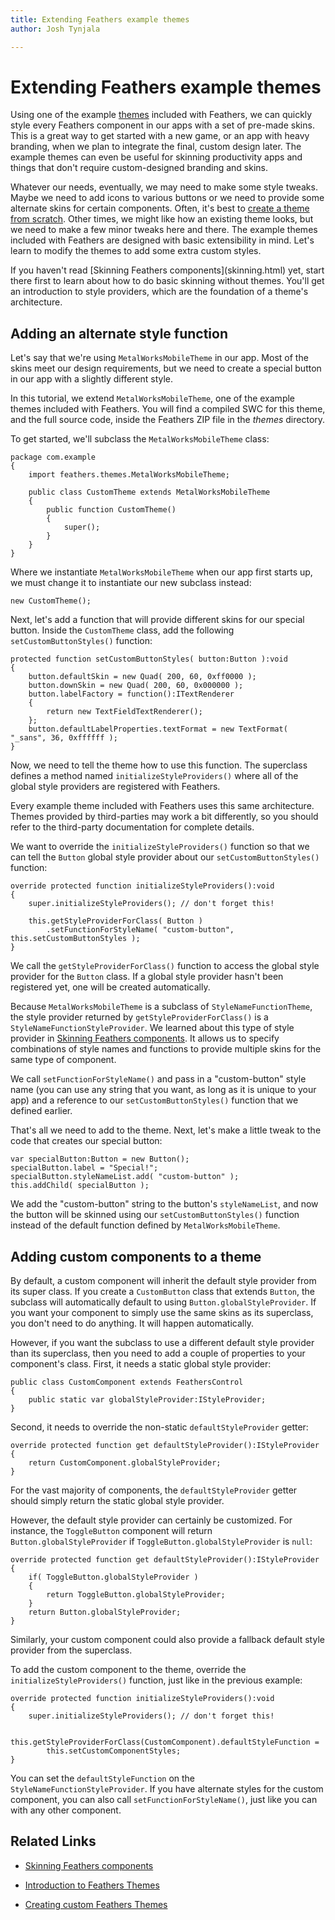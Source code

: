 ```yaml
---
title: Extending Feathers example themes  
author: Josh Tynjala

---
```

# Extending Feathers example themes

Using one of the example [themes](themes.html) included with Feathers, we can quickly style every Feathers component in our apps with a set of pre-made skins. This is a great way to get started with a new game, or an app with heavy branding, when we plan to integrate the final, custom design later. The example themes can even be useful for skinning productivity apps and things that don't require custom-designed branding and skins.

Whatever our needs, eventually, we may need to make some style tweaks. Maybe we need to add icons to various buttons or we need to provide some alternate skins for certain components. Often, it's best to [create a theme from scratch](custom-themes.html). Other times, we might like how an existing theme looks, but we need to make a few minor tweaks here and there. The example themes included with Feathers are designed with basic extensibility in mind. Let's learn to modify the themes to add some extra custom styles.

<aside class="info">If you haven't read [Skinning Feathers components](skinning.html) yet, start there first to learn about how to do basic skinning without themes. You'll get an introduction to style providers, which are the foundation of a theme's architecture.</aside>

## Adding an alternate style function

Let's say that we're using `MetalWorksMobileTheme` in our app. Most of the skins meet our design requirements, but we need to create a special button in our app with a slightly different style.

In this tutorial, we extend `MetalWorksMobileTheme`, one of the example themes included with Feathers. You will find a compiled SWC for this theme, and the full source code, inside the Feathers ZIP file in the *themes* directory.

To get started, we'll subclass the `MetalWorksMobileTheme` class:

``` code
package com.example
{
    import feathers.themes.MetalWorksMobileTheme;
 
    public class CustomTheme extends MetalWorksMobileTheme
    {
        public function CustomTheme()
        {
            super();
        }
    }
}
```

Where we instantiate `MetalWorksMobileTheme` when our app first starts up, we must change it to instantiate our new subclass instead:

``` code
new CustomTheme();
```

Next, let's add a function that will provide different skins for our special button. Inside the `CustomTheme` class, add the following `setCustomButtonStyles()` function:

``` code
protected function setCustomButtonStyles( button:Button ):void
{
    button.defaultSkin = new Quad( 200, 60, 0xff0000 );
    button.downSkin = new Quad( 200, 60, 0x000000 );
    button.labelFactory = function():ITextRenderer
    {
        return new TextFieldTextRenderer();
    };
    button.defaultLabelProperties.textFormat = new TextFormat( "_sans", 36, 0xffffff );
}
```

Now, we need to tell the theme how to use this function. The superclass defines a method named `initializeStyleProviders()` where all of the global style providers are registered with Feathers.

Every example theme included with Feathers uses this same architecture. Themes provided by third-parties may work a bit differently, so you should refer to the third-party documentation for complete details.

We want to override the `initializeStyleProviders()` function so that we can tell the `Button` global style provider about our `setCustomButtonStyles()` function:

``` code
override protected function initializeStyleProviders():void
{
    super.initializeStyleProviders(); // don't forget this!
 
    this.getStyleProviderForClass( Button )
        .setFunctionForStyleName( "custom-button", this.setCustomButtonStyles );
}
```

We call the `getStyleProviderForClass()` function to access the global style provider for the `Button` class. If a global style provider hasn't been registered yet, one will be created automatically.

Because `MetalWorksMobileTheme` is a subclass of `StyleNameFunctionTheme`, the style provider returned by `getStyleProviderForClass()` is a `StyleNameFunctionStyleProvider`. We learned about this type of style provider in [Skinning Feathers components](skinning.html). It allows us to specify combinations of style names and functions to provide multiple skins for the same type of component.

We call `setFunctionForStyleName()` and pass in a "custom-button" style name (you can use any string that you want, as long as it is unique to your app) and a reference to our `setCustomButtonStyles()` function that we defined earlier.

That's all we need to add to the theme. Next, let's make a little tweak to the code that creates our special button:

``` code
var specialButton:Button = new Button();
specialButton.label = "Special!";
specialButton.styleNameList.add( "custom-button" );
this.addChild( specialButton );
```

We add the "custom-button" string to the button's `styleNameList`, and now the button will be skinned using our `setCustomButtonStyles()` function instead of the default function defined by `MetalWorksMobileTheme`.

## Adding custom components to a theme

By default, a custom component will inherit the default style provider from its super class. If you create a `CustomButton` class that extends `Button`, the subclass will automatically default to using `Button.globalStyleProvider`. If you want your component to simply use the same skins as its superclass, you don't need to do anything. It will happen automatically.

However, if you want the subclass to use a different default style provider than its superclass, then you need to add a couple of properties to your component's class. First, it needs a static global style provider:

``` code
public class CustomComponent extends FeathersControl
{
    public static var globalStyleProvider:IStyleProvider;
}
```

Second, it needs to override the non-static `defaultStyleProvider` getter:

``` code
override protected function get defaultStyleProvider():IStyleProvider
{
    return CustomComponent.globalStyleProvider;
}
```

For the vast majority of components, the `defaultStyleProvider` getter should simply return the static global style provider.

However, the default style provider can certainly be customized. For instance, the `ToggleButton` component will return `Button.globalStyleProvider` if `ToggleButton.globalStyleProvider` is `null`:

``` code
override protected function get defaultStyleProvider():IStyleProvider
{
    if( ToggleButton.globalStyleProvider )
    {
        return ToggleButton.globalStyleProvider;
    }
    return Button.globalStyleProvider;
}
```

Similarly, your custom component could also provide a fallback default style provider from the superclass.

To add the custom component to the theme, override the `initializeStyleProviders()` function, just like in the previous example:

``` code
override protected function initializeStyleProviders():void
{
    super.initializeStyleProviders(); // don't forget this!
 
    this.getStyleProviderForClass(CustomComponent).defaultStyleFunction = 
        this.setCustomComponentStyles;
}
```

You can set the `defaultStyleFunction` on the `StyleNameFunctionStyleProvider`. If you have alternate styles for the custom component, you can also call `setFunctionForStyleName()`, just like you can with any other component.

## Related Links

-   [Skinning Feathers components](skinning.html)

-   [Introduction to Feathers Themes](themes.html)

-   [Creating custom Feathers Themes](custom-themes.html)